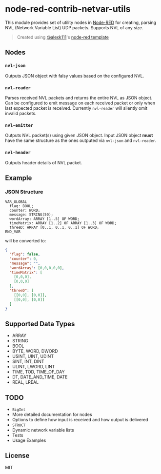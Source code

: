 # node-red-contrib-netvar-utils

This module provides set of utility nodes in [Node-RED](http://nodered.org) for creating, parsing NVL (Network Variable List) UDP packets. Supports NVL of any size.

> Created using [@alexk111](https://github.com/alexk111)'s [node-red template](https://github.com/alexk111/node-red-node-typescript-starter)

## Nodes

### `nvl-json`

Outputs JSON object with falsy values based on the configured NVL.

### `nvl-reader`

Parses received NVL packets and returns the entire NVL as JSON object.
Can be configured to emit message on each received packet or only when last expected packet is received.
Currently `nvl-reader` will silently omit invalid packets.

### `nvl-emitter`

Outputs NVL packet(s) using given JSON object. Input JSON object **must** have the same structure as the ones outputed via `nvl-json` and `nvl-reader`.

### `nvl-header`

Outputs header details of NVL packet.

## Example

### JSON Structure
```
VAR_GLOBAL
  flag: BOOL;
  counter: WORD;
  message: STRING(50);
  wordArray: ARRAY [1..5] OF WORD;
  timeMatrix: ARRAY [1..2] OF ARRAY [1..3] OF WORD;
  threeD: ARRAY [0..1, 0..1, 0..1] OF WORD;
END_VAR 
```
will be converted to:
```json
{
  "flag": false,
  "counter": 0,
  "message": "",
  "wordArray": [0,0,0,0,0],
  "timeMatrix": [
    [0,0,0],
    [0,0,0]
  ],
  "threeD": [
    [[0,0], [0,0]],
    [[0,0], [0,0]]
  ]
}
```

## Supported Data Types

- ARRAY
- STRING
- BOOL
- BYTE, WORD, DWORD
- USINT, UINT, UDINT
- SINT, INT, DINT
- ULINT, LWORD, LINT
- TIME, TOD, TIME_OF_DAY
- DT, DATE_AND_TIME, DATE
- REAL, LREAL

## TODO
- `BigInt`
- More detailed documentation for nodes
- Options to define how input is received and how output is delivered
- `STRUCT`
- Dynamic network variable lists
- Tests
- Usage Examples

## License

MIT
